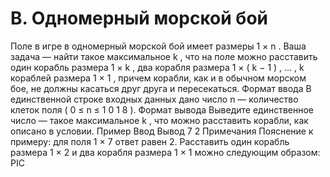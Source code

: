 # B. Одномерный морской бой

Поле в игре в одномерный морской бой имеет размеры 
1
×
n
. Ваша задача — найти такое максимальное 
k
, что на поле можно расставить один корабль размера 
1
×
k
, два корабля размера 
1
×
(
k
−
1
)
, 
…
, 
k
 кораблей размера 
1
×
1
, причем корабли, как и в обычном морском бое, не должны касаться друг друга и пересекаться.
Формат ввода
В единственной строке входных данных дано число 
n
 — количество клеток поля (
0
≤
n
≤
1
0
1
8
).
Формат вывода
Выведите единственное число — такое максимальное 
k
, что можно расставить корабли, как описано в условии.
Пример
Ввод	Вывод
7
2
Примечания
Пояснение к примеру: для поля 
1
×
7
 ответ равен 2. Расставить один корабль размера 
1
×
2
 и два корабля размера 
1
×
1
 можно следующим образом:
PIC

